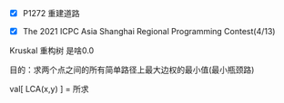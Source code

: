 - [x] P1272 重建道路

- [x] The 2021 ICPC Asia Shanghai Regional Programming Contest(4/13)

Kruskal 重构树 是啥0.0

目的：求两个点之间的所有简单路径上最大边权的最小值(最小瓶颈路)

val[ LCA(x,y) ] = 所求
